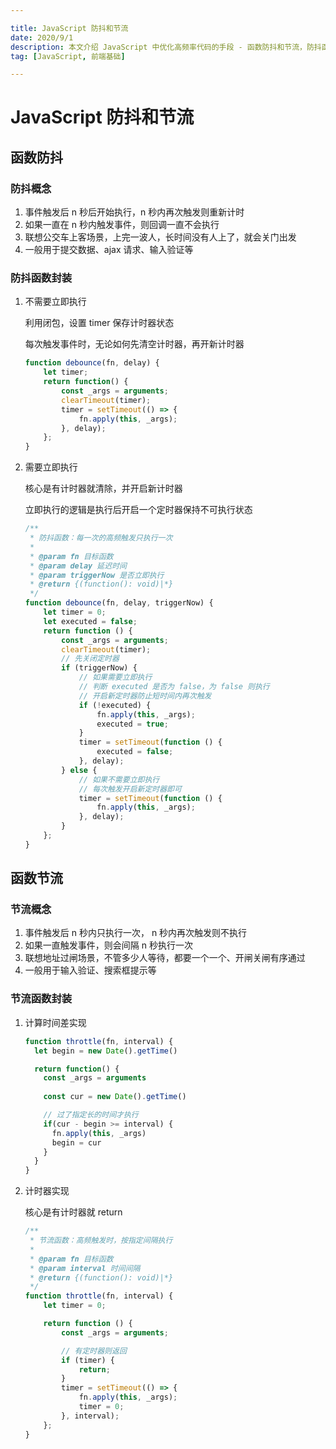 ```yaml
---

title: JavaScript 防抖和节流
date: 2020/9/1
description: 本文介绍 JavaScript 中优化高频率代码的手段 - 函数防抖和节流，防抖函数的封装（需要立即执行和不需要两个版本版）和节流函数的封装（Date 和计时器两个版本）
tag: [JavaScript, 前端基础]

---
```


# JavaScript 防抖和节流

## 函数防抖

### 防抖概念

1. 事件触发后 n 秒后开始执行，n 秒内再次触发则重新计时
2. 如果一直在 n 秒内触发事件，则回调一直不会执行
3. 联想公交车上客场景，上完一波人，长时间没有人上了，就会关门出发
4. 一般用于提交数据、ajax 请求、输入验证等

### 防抖函数封装

1. 不需要立即执行

   利用闭包，设置 timer 保存计时器状态

   每次触发事件时，无论如何先清空计时器，再开新计时器

   ```javascript
   function debounce(fn, delay) {
       let timer;
       return function() {
           const _args = arguments;
           clearTimeout(timer);
           timer = setTimeout(() => {
               fn.apply(this, _args);
           }, delay);
       };
   }
   ```
   
2. 需要立即执行

   核心是有计时器就清除，并开启新计时器

   立即执行的逻辑是执行后开启一个定时器保持不可执行状态

   ```javascript
   /**
    * 防抖函数：每一次的高频触发只执行一次
    *
    * @param fn 目标函数
    * @param delay 延迟时间
    * @param triggerNow 是否立即执行
    * @return {(function(): void)|*}
    */
   function debounce(fn, delay, triggerNow) {
       let timer = 0;
       let executed = false;
       return function () {
           const _args = arguments;
           clearTimeout(timer);
           // 先关闭定时器
           if (triggerNow) {
               // 如果需要立即执行
               // 判断 executed 是否为 false，为 false 则执行
               // 开启新定时器防止短时间内再次触发
               if (!executed) {
                   fn.apply(this, _args);
                   executed = true;
               }
               timer = setTimeout(function () {
                   executed = false;
               }, delay);
           } else {
               // 如果不需要立即执行
               // 每次触发开启新定时器即可
               timer = setTimeout(function () {
                   fn.apply(this, _args);
               }, delay);
           }
       };
   }
   ```

## 函数节流

### 节流概念

1. 事件触发后 n 秒内只执行一次， n 秒内再次触发则不执行
2. 如果一直触发事件，则会间隔 n 秒执行一次
3. 联想地址过闸场景，不管多少人等待，都要一个一个、开闸关闸有序通过
4. 一般用于输入验证、搜索框提示等

### 节流函数封装

1. 计算时间差实现

   ```javascript
   function throttle(fn, interval) {
     let begin = new Date().getTime()
   
     return function() {
       const _args = arguments
       
       const cur = new Date().getTime()
   
       // 过了指定长的时间才执行
       if(cur - begin >= interval) {
         fn.apply(this, _args)
         begin = cur
       } 
     }
   }
   ```

2. 计时器实现

   核心是有计时器就 return
   
   ```javascript
   /**
    * 节流函数：高频触发时，按指定间隔执行
    * 
    * @param fn 目标函数
    * @param interval 时间间隔
    * @return {(function(): void)|*}
    */
   function throttle(fn, interval) {
       let timer = 0;
   
       return function () {
           const _args = arguments;
   
           // 有定时器则返回
           if (timer) {
               return;
           }
           timer = setTimeout(() => {
               fn.apply(this, _args);
               timer = 0;
           }, interval);
       };
   }
   ```
   
   